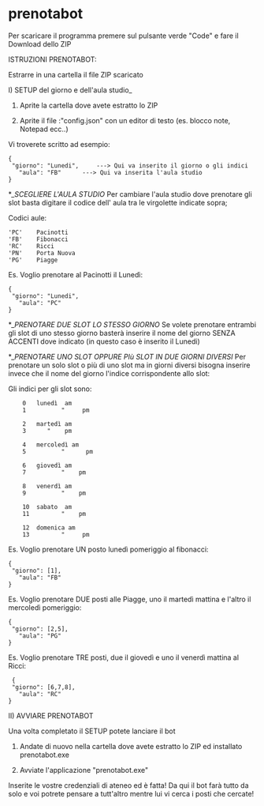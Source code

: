 # prenotabot


Per scaricare il programma premere sul pulsante verde "Code" e fare il Download dello ZIP

ISTRUZIONI PRENOTABOT:

Estrarre in una cartella il file ZIP scaricato

I) SETUP del giorno e dell'aula studio_

1) Aprite la cartella dove avete estratto lo ZIP

2) Aprite il file :"config.json" con un editor di testo (es. blocco note, Notepad ecc..)
 
Vi troverete scritto ad esempio: 

	{
   	 "giorno": "Lunedi",     ---> Qui va inserito il giorno o gli indici
 	   "aula": "FB"		 ---> Qui va inserita l'aula studio
	}

*__SCEGLIERE L'AULA STUDIO_
Per cambiare l'aula studio dove prenotare gli slot basta digitare il codice dell' aula tra le virgolette indicate sopra;

Codici aule: 

	'PC'	Pacinotti
	'FB'	Fibonacci
	'RC'	Ricci
	'PN'	Porta Nuova
	'PG'	Piagge

Es. Voglio prenotare al Pacinotti il Lunedì:


	{
   	 "giorno": "Lunedi",     
 	   "aula": "PC"		 
	}


*__PRENOTARE DUE SLOT LO STESSO GIORNO_
Se volete prenotare entrambi gli slot di uno stesso giorno basterà inserire il nome del giorno SENZA ACCENTI dove indicato (in questo caso è inserito il Lunedi)

*__PRENOTARE UNO SLOT OPPURE PIù SLOT IN DUE GIORNI DIVERSI_
Per prenotare un solo slot o più di uno slot ma in giorni diversi bisogna inserire invece che il nome del giorno l'indice corrispondente allo slot:

 Gli indici per gli slot sono:
          
        0	lunedì  am
        1     	   "     pm

        2	martedì am
        3  	   "    pm 

      	4	mercoledì am
        5   	   "      pm

      	6	giovedì am
        7   	   "    pm

      	8	venerdì am
        9    	   "    pm

      	10	sabato  am
        11     	   "    pm

      	12	domenica am
        13    	   "     pm

Es. Voglio prenotare UN posto lunedì pomeriggio al fibonacci: 

    {
   	 "giorno": [1],     
 	   "aula": "FB"		 
	}


Es. Voglio prenotare DUE posti alle Piagge, uno il martedì mattina e l'altro il mercoledì pomeriggio:

    {
   	 "giorno": [2,5],     
 	   "aula": "PG"		 
	}


Es. Voglio prenotare TRE posti, due il giovedì e uno il venerdì mattina al Ricci:

     {
   	 "giorno": [6,7,8],     
 	   "aula": "RC"		 
	}


II) AVVIARE PRENOTABOT

Una volta completato il SETUP potete lanciare il bot

1) Andate di nuovo nella cartella dove avete estratto lo ZIP ed installato prenotabot.exe

2) Avviate l'applicazione "prenotabot.exe" 

Inserite le vostre credenziali di ateneo ed è fatta! Da qui il bot farà tutto da solo e voi potrete pensare a tutt'altro mentre lui vi cerca i posti che cercate!

	
